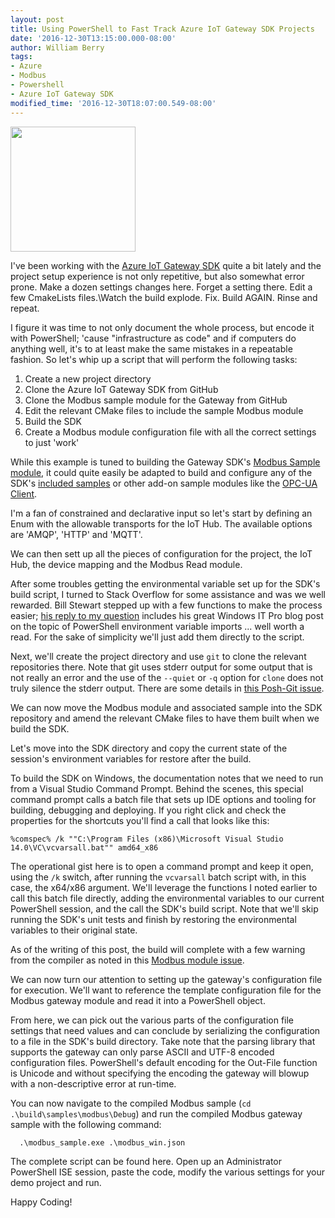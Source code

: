 ```yaml
---
layout: post
title: Using PowerShell to Fast Track Azure IoT Gateway SDK Projects
date: '2016-12-30T13:15:00.000-08:00'
author: William Berry
tags:
- Azure
- Modbus
- Powershell
- Azure IoT Gateway SDK
modified_time: '2016-12-30T18:07:00.549-08:00'
---
```


[<img border="0" height="200" src="https://upload.wikimedia.org/wikipedia/commons/2/2f/PowerShell_5.0_icon.png" width="200" />](https://upload.wikimedia.org/wikipedia/commons/2/2f/PowerShell_5.0_icon.png)

I've been working with the [Azure IoT Gateway SDK](https://github.com/Azure/azure-iot-gateway-sdk) quite a bit lately and 
the project setup experience is not only repetitive, but also somewhat error 
prone.  Make a dozen settings changes here. Forget a setting there. Edit a few 
CmakeLists files.\Watch the build explode. Fix. Build AGAIN. Rinse and repeat. 

I figure it was time to not only document the whole process, but encode it 
with PowerShell; 'cause "infrastructure as code" and if computers do anything 
well, it's to at least make the same mistakes in a repeatable fashion.  So 
let's whip up a script that will perform the following tasks: 

1. Create a new project directory 
1. Clone the Azure IoT Gateway SDK from GitHub 
1. Clone the Modbus sample module for the Gateway from GitHub 
1. Edit the relevant CMake files to include the sample Modbus module 
1. Build the SDK 
1. Create a Modbus module configuration file with all the correct settings to 
just 'work' 

While this example is tuned to building the Gateway SDK's [Modbus Sample module](https://github.com/Azure/iot-gateway-modbus), it could quite easily be 
adapted to build and configure any of the SDK's [included samples](https://github.com/Azure/azure-iot-gateway-sdk/tree/master/samples) 
or other add-on sample modules like the [OPC-UA Client](https://github.com/Azure/iot-gateway-opc-ua).

I'm a fan of constrained and declarative input so let's start by defining 
an Enum with the allowable transports for the IoT Hub.  The available options 
are 'AMQP', 'HTTP' and 'MQTT'.
 
<script src="https://gist.github.com/WilliamBerryiii/90d233de838bfd0d24f9c23cb0f314dc.js?file=transport_enum.ps1"></script> 

We can then sett up all the pieces of configuration for the project, the 
IoT Hub, the device mapping and the Modbus Read module.
 
<script src="https://gist.github.com/WilliamBerryiii/90d233de838bfd0d24f9c23cb0f314dc.js?file=settings.ps1"></script> 

After some troubles getting the environmental variable set up for the 
SDK's build script, I turned to Stack Overflow for some assistance and was we 
well rewarded.  Bill Stewart stepped up with a few functions to make the 
process easier; [his reply to my question](http://stackoverflow.com/a/41399983/1276028) includes his great 
Windows IT Pro blog post on the topic of PowerShell environment variable 
imports ... well worth a read.  For the sake of simplicity we'll just add them 
directly to the script.
 
<script src="https://gist.github.com/WilliamBerryiii/90d233de838bfd0d24f9c23cb0f314dc.js?file=helper-funcs.ps1"></script> 

Next, we'll create the project directory and use `git` to clone the 
relevant repositories there.  Note that git uses stderr output for some output 
that is not really an error and the use of the `--quiet` or `-q` option for 
`clone` does not truly silence the stderr output.  There are some details in 
[this Posh-Git issue](https://github.com/dahlbyk/posh-git/issues/109).
 
<script src="https://gist.github.com/WilliamBerryiii/90d233de838bfd0d24f9c23cb0f314dc.js?file=git.ps1"></script> 

We can now move the Modbus module and associated sample into the SDK 
repository and amend the relevant CMake files to have them built when we build 
the SDK.
 
<script src="https://gist.github.com/WilliamBerryiii/90d233de838bfd0d24f9c23cb0f314dc.js?file=pre-build.ps1"></script> 

Let's move into the SDK directory and copy the current state of the 
session's environment variables for restore after the build. 

<script src="https://gist.github.com/WilliamBerryiii/90d233de838bfd0d24f9c23cb0f314dc.js?file=env.ps1"></script> 

To build the SDK on Windows, the documentation notes that we need to run 
from a Visual Studio Command Prompt.  Behind the scenes, this special command 
prompt calls a batch file that sets up IDE options and tooling for building, 
debugging and deploying.  If you right click and check the properties for the 
shortcuts you'll find a call that looks like this:
 
```%comspec% /k ""C:\Program Files (x86)\Microsoft Visual Studio 14.0\VC\vcvarsall.bat"" amd64_x86```

The operational gist here is to open a command prompt and keep it open, 
using the `/k` switch, after running the `vcvarsall` batch script with, in 
this case, the x64/x86 argument.  We'll leverage the functions I noted earlier 
to call this batch file directly, adding the environmental variables to our 
current PowerShell session, and the call the SDK's build script.  Note that 
we'll skip running the SDK's unit tests and finish by restoring the 
environmental variables to their original state.

<script src="https://gist.github.com/WilliamBerryiii/90d233de838bfd0d24f9c23cb0f314dc.js?file=build.ps1"></script> 

As of the writing of this post, the build will complete with a few 
warning from the compiler as noted in this [Modbus module issue](https://github.com/Azure/iot-gateway-modbus/issues/4).

We can now turn our attention to setting up the gateway's configuration 
file for execution.  We'll want to reference the template configuration file 
for the Modbus gateway module and read it into a PowerShell object.
 
<script src="https://gist.github.com/WilliamBerryiii/90d233de838bfd0d24f9c23cb0f314dc.js?file=config-template.ps1"></script> 

From here, we can pick out the various parts of the configuration file 
settings that need values and can conclude by serializing the configuration to 
a file in the SDK's build directory.  Take note that the parsing library that 
supports the gateway can only parse ASCII and UTF-8 encoded configuration 
files.  PowerShell's default encoding for the Out-File function is Unicode and 
without specifying the encoding the gateway will blowup with a non-descriptive 
error at run-time.

<script src="https://gist.github.com/WilliamBerryiii/90d233de838bfd0d24f9c23cb0f314dc.js?file=settings.ps1"></script> 
 
You can now navigate to the compiled Modbus sample (`cd 
.\build\samples\modbus\Debug`) and run the compiled Modbus gateway sample with 
the following command: 

```  .\modbus_sample.exe .\modbus_win.json``` 

The complete script can be found here.  Open up an Administrator 
PowerShell ISE session, paste the code, modify the various settings for your 
demo project and run. 

<script src="https://gist.github.com/WilliamBerryiii/90d233de838bfd0d24f9c23cb0f314dc.js?file=script.ps1"></script> 
 
Happy Coding! 